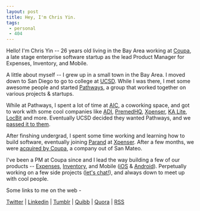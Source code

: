 ```yaml
---
layout: post
title: Hey, I'm Chris Yin. 
tags:
 - personal
 - 404
---
```


Hello! I'm Chris Yin -- 26 years old living in the Bay Area working at [Coupa](http://www.crunchbase.com/organization/coupa), a late stage enterprise software startup as the lead Product Manager for Expenses, Inventory, and Mobile. 

A little about myself -- I grew up in a small town in the Bay Area. I moved down to San Diego to go to college at [UCSD](https://ucsd.edu/). While I was there, I met some awesome people and started [Pathways](http://rady.ucsd.edu/ciid/pathways-ventures/), a group that worked together on various projects & startups. 

While at Pathways, I spent a lot of time at [AIC](http://ansirsd.com/), a coworking space, and got to work with some cool companies like [ADI](http://nextshark.com/ecoqube-how-this-startup-can-seriously-end-world-hunger/), [PremedHQ](http://www.premedhq.com), [Xpenser](http://techcrunch.com/2009/10/06/xpenser-is-the-tripit-for-expense-tracking/), [KA Lite](http://www.bbc.com/future/story/20131030-net-lessons-for-worlds-poorest), [LocBit](http://ivn.us/2012/12/08/locbit-young-ceo-amongst-citys-core-startups/) and more. Eventually UCSD decided they wanted Pathways, and we [passed it to them](http://rady.ucsd.edu/ciid/pathways-ventures/).

After finshing undergrad, I spent some time working and learning how to build software, eventually joining [Parand](https://twitter.com/parand) at [Xpenser](http://xpenser.com/). After a few months, we were [acquired by Coupa](http://www.xconomy.com/san-diego/2013/04/18/acquired-or-acq-hired-xpenser-adds-expertise-to-coupas-web-services/), a company out of San Mateo. 

I've been a PM at Coupa since and I lead the way building a few of our products -- [Expenses](http://www.coupa.com/solutions/expense-management-software), [Inventory](http://www.coupa.com/solutions/inventory-system), and Mobile ([iOS](https://itunes.apple.com/us/app/coupa-expense-reports-requisitions/id599455669?mt=8) & [Android](https://play.google.com/store/apps/details?id=com.coupa.android.coupamobile&hl=en)). Perpetually working on a few side projects ([let's chat!](https://mail.google.com/mail/?view=cm&fs=1&tf=1&to=christopher.e.yin@gmail.com)), and always down to meet up with cool people. 

Some links to me on the web - 

[Twitter](http://bit.ly/12HmPYA) |
[Linkedin](http://linkd.in/17X1xcM) |
[Tumblr](http://bit.ly/144f6XZ) |
[Quibb](http://bit.ly/17X1s8W) |
[Quora](http://b.qr.ae/12HmYeO) |
[RSS](/feed.xml)